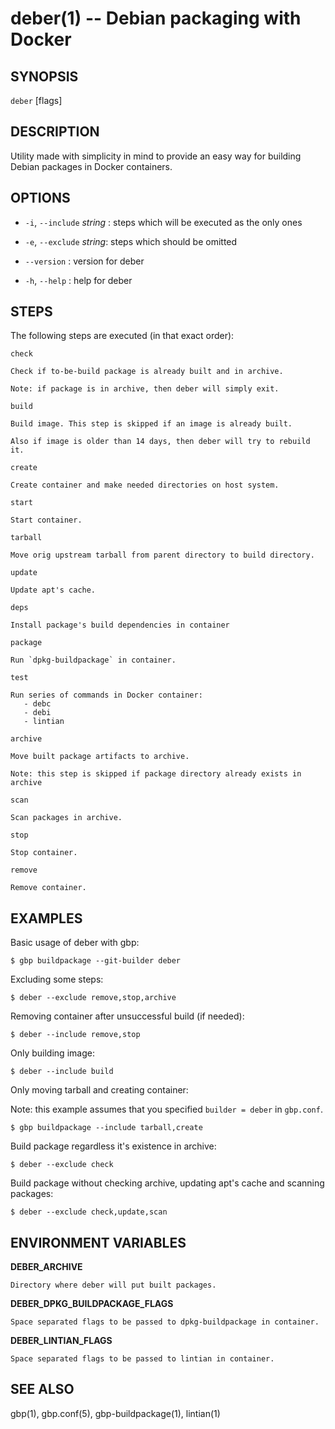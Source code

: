 deber(1) -- Debian packaging with Docker
=============================================

## SYNOPSIS

`deber` [flags]

## DESCRIPTION

Utility made with simplicity in mind to provide
an easy way for building Debian packages in
Docker containers.

## OPTIONS

 * `-i`, `--include` *string* :
  steps which will be executed as the only ones

 * `-e`, `--exclude` *string*:
  steps which should be omitted

 * `--version` :
  version for deber

 * `-h`, `--help` :
  help for deber

## STEPS

The following steps are executed (in that exact order):

`check`

    Check if to-be-build package is already built and in archive.

    Note: if package is in archive, then deber will simply exit.

`build`

    Build image. This step is skipped if an image is already built.

    Also if image is older than 14 days, then deber will try to rebuild it.

`create`

    Create container and make needed directories on host system.

`start`

    Start container.

`tarball`

    Move orig upstream tarball from parent directory to build directory.

`update`

    Update apt's cache.

`deps`

    Install package's build dependencies in container

`package`

    Run `dpkg-buildpackage` in container.

`test`

    Run series of commands in Docker container:
       - debc
       - debi
       - lintian

`archive`

    Move built package artifacts to archive.

    Note: this step is skipped if package directory already exists in archive

`scan`

    Scan packages in archive.

`stop`

    Stop container.

`remove`

    Remove container.

## EXAMPLES

Basic usage of deber with gbp:

    $ gbp buildpackage --git-builder deber

Excluding some steps:

    $ deber --exclude remove,stop,archive

Removing container after unsuccessful build (if needed):

    $ deber --include remove,stop

Only building image:

    $ deber --include build

Only moving tarball and creating container:

Note: this example assumes that you specified `builder = deber` in `gbp.conf`.

    $ gbp buildpackage --include tarball,create

Build package regardless it's existence in archive:

    $ deber --exclude check

Build package without checking archive, updating apt's cache and scanning packages:

    $ deber --exclude check,update,scan

## ENVIRONMENT VARIABLES

**DEBER_ARCHIVE**

    Directory where deber will put built packages.

**DEBER_DPKG_BUILDPACKAGE_FLAGS**

    Space separated flags to be passed to dpkg-buildpackage in container.

**DEBER_LINTIAN_FLAGS**

    Space separated flags to be passed to lintian in container.

## SEE ALSO

gbp(1), gbp.conf(5), gbp-buildpackage(1), lintian(1)